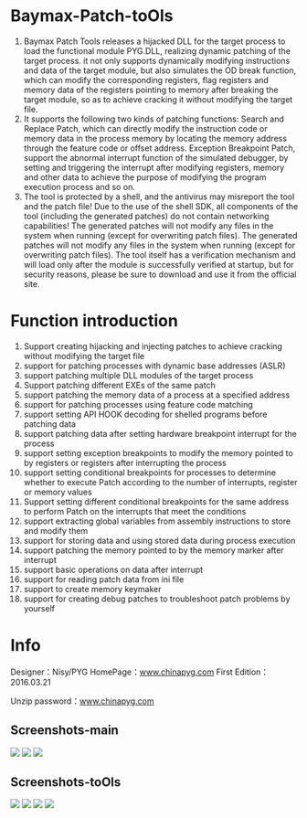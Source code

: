
# Baymax-Patch-toOls

1. Baymax Patch Tools releases a hijacked DLL for the target process to load the functional module PYG.DLL, realizing dynamic patching of the target process. it not only supports dynamically modifying instructions and data of the target module, but also simulates the OD break function, which can modify the corresponding registers, flag registers and memory data of the registers pointing to memory after breaking the target module, so as to achieve cracking it without modifying the target file.
2. It supports the following two kinds of patching functions: Search and Replace Patch, which can directly modify the instruction code or memory data in the process memory by locating the memory address through the feature code or offset address. Exception Breakpoint Patch, support the abnormal interrupt function of the simulated debugger, by setting and triggering the interrupt after modifying registers, memory and other data to achieve the purpose of modifying the program execution process and so on.
3. The tool is protected by a shell, and the antivirus may misreport the tool and the patch file! Due to the use of the shell SDK, all components of the tool (including the generated patches) do not contain networking capabilities! The generated patches will not modify any files in the system when running (except for overwriting patch files). The generated patches will not modify any files in the system when running (except for overwriting patch files). The tool itself has a verification mechanism and will load only after the module is successfully verified at startup, but for security reasons, please be sure to download and use it from the official site.

# Function introduction

1. Support creating hijacking and injecting patches to achieve cracking without modifying the target file
2. support for patching processes with dynamic base addresses (ASLR)
3. support patching multiple DLL modules of the target process
4. Support patching different EXEs of the same patch
5. support patching the memory data of a process at a specified address
6. support for patching processes using feature code matching
7. support setting API HOOK decoding for shelled programs before patching data
8. support patching data after setting hardware breakpoint interrupt for the process
9. support setting exception breakpoints to modify the memory pointed to by registers or registers after interrupting the process
10. support setting conditional breakpoints for processes to determine whether to execute Patch according to the number of interrupts, register or memory values
11. Support setting different conditional breakpoints for the same address to perform Patch on the interrupts that meet the conditions
12. support extracting global variables from assembly instructions to store and modify them
13. support for storing data and using stored data during process execution
14. support patching the memory pointed to by the memory marker after interrupt
15. support basic operations on data after interrupt
16. support for reading patch data from ini file
17. support to create memory keymaker
18. support for creating debug patches to troubleshoot patch problems by yourself


# Info

Designer：Nisy/PYG 
HomePage：www.chinapyg.com
First Edition：2016.03.21

Unzip password：www.chinapyg.com


## Screenshots-main

<img src="https://github.com/sicaril/Baymax-Patch-toOls/blob/main/pic/11.png"/>
<img src="https://github.com/sicaril/Baymax-Patch-toOls/blob/main/pic/12.png"/>
<img src="https://github.com/sicaril/Baymax-Patch-toOls/blob/main/pic/13.png"/>

## Screenshots-toOls
<img src="https://github.com/sicaril/Baymax-Patch-toOls/blob/main/pic/Compare%20en.png"/>
<img src="https://github.com/sicaril/Baymax-Patch-toOls/blob/main/pic/Hex%20en.png"/>
<img src="https://github.com/sicaril/Baymax-Patch-toOls/blob/main/pic/Search%20EN.png"/>
<img src="https://github.com/sicaril/Baymax-Patch-toOls/blob/main/pic/Translate-en.png"/>


